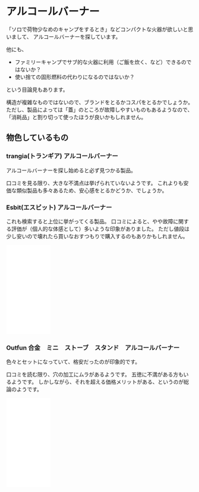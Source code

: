 # アルコールバーナー

「ソロで荷物少なめのキャンプをするとき」などコンパクトな火器が欲しいと思いまして、
アルコールバーナーを探しています。

他にも、

- ファミリーキャンプでサブ的な火器に利用（ご飯を炊く、など）できるのではないか？
- 使い捨ての固形燃料の代わりになるのではないか？

という目論見もあります。

構造が複雑なものではないので、ブランドをとるかコスパをとるかでしょうか。
ただし、製品によっては「蓋」のところが故障しやすいものもあるようなので、
「消耗品」と割り切って使ったほうが良いかもしれません。

## 物色しているもの


### trangia(トランギア) アルコールバーナー

アルコールバーナーを探し始めると必ず見つかる製品。

口コミを見る限り、大きな不満点は挙げられていないようです。
これよりも安価な類似製品も多々あるため、安心感をとるかどうか、でしょうか。

### Esbit(エスビット) アルコールバーナー

これも検索すると上位に挙がってくる製品。
口コミによると、やや故障に関する評価が（個人的な体感として）多いような印象がありました。
ただし値段は少し安いので壊れたら買いなおすつもりで購入するのもありかもしれません。

<iframe sandbox="allow-popups allow-scripts allow-modals allow-forms allow-same-origin" style="width:120px;height:240px;" marginwidth="0" marginheight="0" scrolling="no" frameborder="0" src="//rcm-fe.amazon-adsystem.com/e/cm?lt1=_blank&bc1=000000&IS2=1&bg1=FFFFFF&fc1=000000&lc1=0000FF&t=dobachi19830a-22&language=ja_JP&o=9&p=8&l=as4&m=amazon&f=ifr&ref=as_ss_li_til&asins=B004RHPSMM&linkId=682fd345a0154078f8deac8a4eaf8dbd"></iframe>

### Outfun 合金　ミニ　ストーブ　スタンド　アルコールバーナー

色々とセットになっていて、格安だったのが印象的です。

口コミを読む限り、穴の加工にムラがあるようです。
五徳に不満がある方もいるようです。
しかしながら、それを超える価格メリットがある、というのが総論のようです。

<iframe sandbox="allow-popups allow-scripts allow-modals allow-forms allow-same-origin" style="width:120px;height:240px;" marginwidth="0" marginheight="0" scrolling="no" frameborder="0" src="//rcm-fe.amazon-adsystem.com/e/cm?lt1=_blank&bc1=000000&IS2=1&bg1=FFFFFF&fc1=000000&lc1=0000FF&t=dobachi19830a-22&language=ja_JP&o=9&p=8&l=as4&m=amazon&f=ifr&ref=as_ss_li_til&asins=B0779QPLLX&linkId=21d7bd2229f6028db6126ea42be41a86"></iframe>

